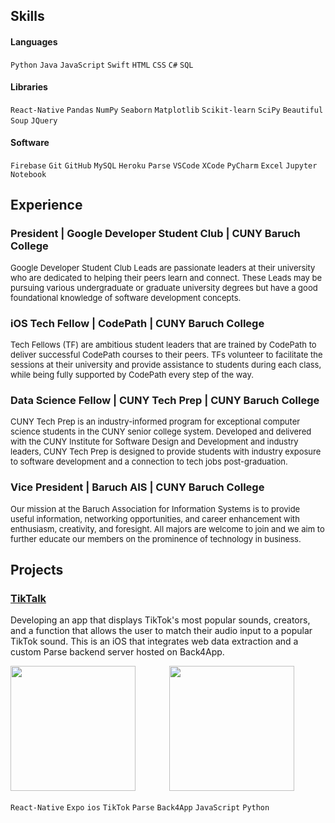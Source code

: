 
## Skills

#### Languages
`Python` `Java` `JavaScript` `Swift` `HTML` `CSS` `C#` `SQL`
#### Libraries
`React-Native` `Pandas` `NumPy` `Seaborn` `Matplotlib` `Scikit-learn` `SciPy` `Beautiful Soup` `JQuery`
#### Software
`Firebase` `Git` `GitHub` `MySQL` `Heroku` `Parse` `VSCode` `XCode` `PyCharm` `Excel` `Jupyter Notebook`



## Experience

### President | Google Developer Student Club | CUNY Baruch College
<font size='2'>Google Developer Student Club Leads are passionate leaders at their university who are dedicated to helping their peers learn and connect. These Leads may be pursuing various undergraduate or graduate university degrees but have a good foundational knowledge of software development concepts.</font>

### iOS Tech Fellow | CodePath | CUNY Baruch College
<font size='2'>Tech Fellows (TF) are ambitious student leaders that are trained by CodePath to deliver successful CodePath courses to their peers. TFs volunteer to facilitate the sessions at their university and provide assistance to students during each class, while being fully supported by CodePath every step of the way.</font>

### Data Science Fellow | CUNY Tech Prep | CUNY Baruch College
<font size='2'>CUNY Tech Prep is an industry-informed program for exceptional computer science students in the CUNY senior college system. Developed and delivered with the CUNY Institute for Software Design and Development and industry leaders, CUNY Tech Prep is designed to provide students with industry exposure to software development and a connection to tech jobs post-graduation.</font>

### Vice President | Baruch AIS | CUNY Baruch College
<font size='2'>Our mission at the Baruch Association for Information Systems is to provide useful information, networking opportunities, and career enhancement with enthusiasm, creativity, and foresight. All majors are welcome to join and we aim to further educate our members on the prominence of technology in business.</font>

## Projects

### [TikTalk](https://github.com/EfazAhmed/TikTalk-App) 

Developing an app that displays TikTok's most popular sounds, creators, and a function that allows the user to match their audio input to a popular TikTok sound. This is an iOS that integrates web data extraction and a custom Parse backend server hosted on Back4App.

<img style="width: 200px" src="https://imgur.com/un3k9Nl.gif">
<img style="width: 200px; margin-left: 50px" src="https://imgur.com/yHydKDI.png">

`React-Native` `Expo` `ios` `TikTok` `Parse` `Back4App` `JavaScript` `Python`






